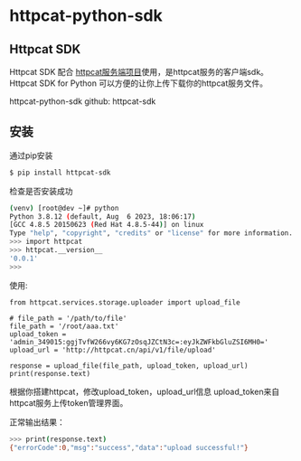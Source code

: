 # httpcat-python-sdk
## Httpcat SDK
Httpcat SDK 配合 [httpcat服务端项目](https://github.com/shepf/httpcat-release)使用，是httpcat服务的客户端sdk。
Httpcat SDK for Python 可以方便的让你上传下载你的httpcat服务文件。

httpcat-python-sdk github: httpcat-sdk

## 安装
通过pip安装
```bash
$ pip install httpcat-sdk
```

检查是否安装成功
```bash
(venv) [root@dev ~]# python
Python 3.8.12 (default, Aug  6 2023, 18:06:17)
[GCC 4.8.5 20150623 (Red Hat 4.8.5-44)] on linux
Type "help", "copyright", "credits" or "license" for more information.
>>> import httpcat
>>> httpcat.__version__
'0.0.1'
>>>
```

使用:
```
from httpcat.services.storage.uploader import upload_file

# file_path = '/path/to/file'
file_path = '/root/aaa.txt'
upload_token = 'admin_349015:ggjTvfW266vy6KG7zOsqJZCtN3c=:eyJkZWFkbGluZSI6MH0='
upload_url = 'http://httpcat.cn/api/v1/file/upload'

response = upload_file(file_path, upload_token, upload_url)
print(response.text)
```
根据你搭建httpcat，修改upload_token，upload_url信息
upload_token来自httpcat服务上传token管理界面。


正常输出结果：
```bash
>>> print(response.text)
{"errorCode":0,"msg":"success","data":"upload successful!"}
```

